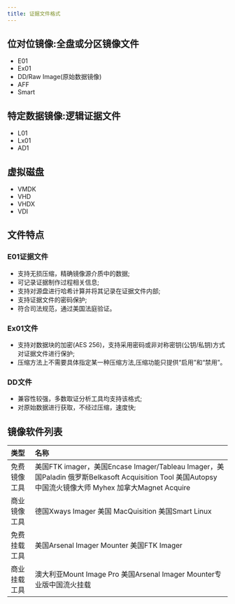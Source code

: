 ```yaml
---
title: 证据文件格式
---
```


## 位对位镜像:全盘或分区镜像文件

- E01
- Ex01
- DD/Raw Image(原始数据镜像)
- AFF
- Smart

## 特定数据镜像:逻辑证据文件

- L01
- Lx01
- AD1

## 虚拟磁盘

- VMDK
- VHD
- VHDX
- VDI

## 文件特点

### E01证据文件

- 支持无损压缩，精确镜像源介质中的数据;
- 可记录证据制作过程相关信息;
- 支持对源盘进行哈希计算并将其记录在证据文件内部;
- 支持证据文件的密码保护;
- 符合司法规范，通过美国法庭验证。

### Ex01文件

- 支持对数据块的加密(AES 256)，支持采用密码或非对称密钥(公钥/私钥)方式对证据文件进行保护;
- 压缩方法上不需要具体指定某一种压缩方法,压缩功能只提供“启用”和“禁用”。

### DD文件

- 兼容性较强，多数取证分析工具均支持该格式;
- 对原始数据进行获取，不经过压缩，速度快;

## 镜像软件列表

| 类型         | 名称                                                         |
| :----------- | :----------------------------------------------------------- |
| 免费镜像工具 | 美国FTK imager，美国Encase Imager/Tableau Imager，美国Paladin 俄罗斯Belkasoft Acquisition Tool 美国Autopsy 中国流火镜像大师 Myhex 加拿大Magnet Acquire |
| 商业镜像工具 | 德国Xways Imager 美国 MacQuisition 美国Smart Linux           |
| 免费挂载工具 | 美国Arsenal Imager Mounter 美国FTK Imager                    |
| 商业挂载工具 | 澳大利亚Mount Image Pro 美国Arsenal Imager Mounter专业版中国流火挂载 |